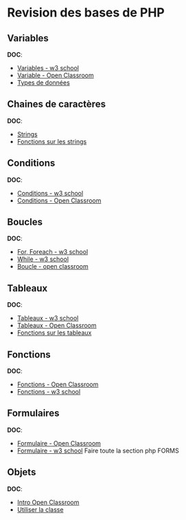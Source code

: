 # Revision des bases de PHP

## Variables

**DOC**: 

* [Variables - w3 school](https://www.w3schools.com/php/php_variables.asp) 
* [Variable - Open Classroom](https://openclassrooms.com/fr/courses/918836-concevez-votre-site-web-avec-php-et-mysql/911847-les-variables)
* [Types de données](https://www.w3schools.com/php/php_datatypes.asp)

## Chaines de caractères

**DOC**: 

* [Strings](https://www.w3schools.com/php/php_string.asp)
* [Fonctions sur les strings](https://www.w3schools.com/php/php_ref_string.asp)

## Conditions

**DOC**:

* [Conditions - w3 school](https://www.w3schools.com/php/php_if_else.asp)
* [Conditions - Open Classroom](https://openclassrooms.com/fr/courses/918836-concevez-votre-site-web-avec-php-et-mysql/912046-les-conditions)

## Boucles

**DOC**: 

* [For, Foreach - w3 school](https://www.w3schools.com/php/php_looping_for.asp)
* [While - w3 school](https://www.w3schools.com/php/php_looping.asp)
* [Boucle - open classroom](https://openclassrooms.com/fr/courses/918836-concevez-votre-site-web-avec-php-et-mysql/912133-les-boucles)

## Tableaux

**DOC**: 

* [Tableaux - w3 school](https://www.w3schools.com/php/php_arrays.asp)
* [Tableaux - Open Classroom](https://openclassrooms.com/fr/courses/918836-concevez-votre-site-web-avec-php-et-mysql/4238931-les-tableaux)
* [Fonctions sur les tableaux](https://www.w3schools.com/php/php_ref_array.asp)

## Fonctions

**DOC**:

* [Fonctions - Open Classroom](https://openclassrooms.com/fr/courses/918836-concevez-votre-site-web-avec-php-et-mysql/912352-les-fonctions)
* [Fonctions - w3 school](https://www.w3schools.com/php/php_functions.asp)

## Formulaires

**DOC**:

* [Formulaire - Open Classroom](https://openclassrooms.com/fr/courses/918836-concevez-votre-site-web-avec-php-et-mysql/913099-transmettre-des-donnees-avec-les-formulaires)
* [Formulaire - w3 school](https://www.w3schools.com/php/php_forms.asp) Faire toute la section php FORMS

## Objets

**DOC**:

* [Intro Open Classroom](https://openclassrooms.com/fr/courses/1665806-programmez-en-oriente-objet-en-php/1665911-introduction-a-la-poo)
* [Utiliser la classe](https://openclassrooms.com/fr/courses/1665806-programmez-en-oriente-objet-en-php/1666060-utiliser-la-classe)